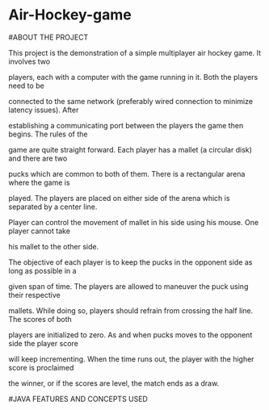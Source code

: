 # Air-Hockey-game

#ABOUT THE PROJECT

This project is the demonstration of a simple multiplayer air hockey game. It involves two

players, each with a computer with the game running in it. Both the players need to be

connected to the same network (preferably wired connection to minimize latency issues). After

establishing a communicating port between the players the game then begins. The rules of the

game are quite straight forward. Each player has a mallet (a circular disk) and there are two

pucks which are common to both of them. There is a rectangular arena where the game is

played. The players are placed on either side of the arena which is separated by a center line.

Player can control the movement of mallet in his side using his mouse. One player cannot take

his mallet to the other side.

The objective of each player is to keep the pucks in the opponent side as long as possible in a

given span of time. The players are allowed to maneuver the puck using their respective

mallets. While doing so, players should refrain from crossing the half line. The scores of both

players are initialized to zero. As and when pucks moves to the opponent side the player score

will keep incrementing. When the time runs out, the player with the higher score is proclaimed

the winner, or if the scores are level, the match ends as a draw.


#JAVA FEATURES AND CONCEPTS USED



